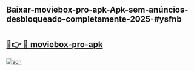 ## Baixar-moviebox-pro-apk-Apk-sem-anúncios-desbloqueado-completamente-2025-#ysfnb

# <h2><a href="https://ainizakaria.my?title=moviebox-pro-apk&ref=20M">🔗👉 🔴 moviebox-pro-apk</a></h2>

[![acn](https://github.com/user-attachments/assets/0f9c940e-d8b0-45ae-aac7-cd30a18b3e1c)](https://ainizakaria.my?title=moviebox-pro-apk&ref=20M)

